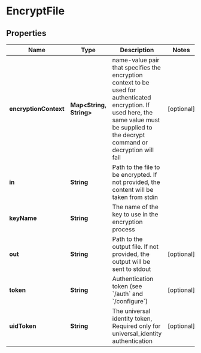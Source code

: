 

# EncryptFile

## Properties

Name | Type | Description | Notes
------------ | ------------- | ------------- | -------------
**encryptionContext** | **Map&lt;String, String&gt;** | name-value pair that specifies the encryption context to be used for authenticated encryption. If used here, the same value must be supplied to the decrypt command or decryption will fail |  [optional]
**in** | **String** | Path to the file to be encrypted. If not provided, the content will be taken from stdin | 
**keyName** | **String** | The name of the key to use in the encryption process | 
**out** | **String** | Path to the output file. If not provided, the output will be sent to stdout |  [optional]
**token** | **String** | Authentication token (see &#x60;/auth&#x60; and &#x60;/configure&#x60;) |  [optional]
**uidToken** | **String** | The universal identity token, Required only for universal_identity authentication |  [optional]




